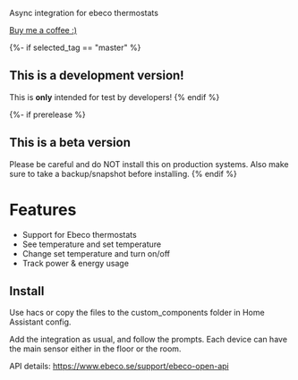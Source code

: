 Async integration for ebeco thermostats

[Buy me a coffee :)](paypal.me/jorgenbergstrom)


{%- if selected_tag == "master" %}
## This is a development version!
This is **only** intended for test by developers!
{% endif %}

{%- if prerelease %}
## This is a beta version
Please be careful and do NOT install this on production systems. Also make sure to take a backup/snapshot before installing.
{% endif %}

# Features
- Support for Ebeco thermostats
- See temperature and set temperature
- Change set temperature and turn on/off
- Track power & energy usage


## Install

Use hacs or copy the files to the custom_components folder in Home Assistant config.

Add the integration as usual, and follow the prompts. Each device can have the main sensor either in the floor or the room.

API details: https://www.ebeco.se/support/ebeco-open-api
